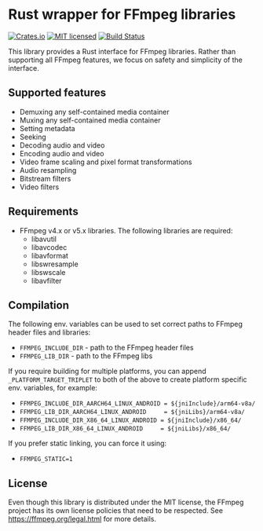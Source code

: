 # Rust wrapper for FFmpeg libraries

[![Crates.io][crates-badge]][crates-url]
[![MIT licensed][license-badge]][license-url]
[![Build Status][build-badge]][build-url]

[crates-badge]: https://img.shields.io/crates/v/ac-ffmpeg
[crates-url]: https://crates.io/crates/ac-ffmpeg
[license-badge]: https://img.shields.io/crates/l/ac-ffmpeg
[license-url]: https://github.com/angelcam/rust-ac-ffmpeg/blob/master/LICENSE
[build-badge]: https://travis-ci.org/angelcam/rust-ac-ffmpeg.svg?branch=master
[build-url]: https://travis-ci.org/angelcam/rust-ac-ffmpeg

This library provides a Rust interface for FFmpeg libraries. Rather than
supporting all FFmpeg features, we focus on safety and simplicity of the
interface.

## Supported features

* Demuxing any self-contained media container
* Muxing any self-contained media container
* Setting metadata
* Seeking
* Decoding audio and video
* Encoding audio and video
* Video frame scaling and pixel format transformations
* Audio resampling
* Bitstream filters
* Video filters

## Requirements

* FFmpeg v4.x or v5.x libraries. The following libraries are required:
    * libavutil
    * libavcodec
    * libavformat
    * libswresample
    * libswscale
    * libavfilter

## Compilation

The following env. variables can be used to set correct paths to FFmpeg header
files and libraries:

* `FFMPEG_INCLUDE_DIR` - path to the FFmpeg header files
* `FFMPEG_LIB_DIR` - path to the FFmpeg libs

If you require building for multiple platforms, you can append
`_PLATFORM_TARGET_TRIPLET` to both of the above to create platform specific
env. variables, for example:
* `FFMPEG_INCLUDE_DIR_AARCH64_LINUX_ANDROID = ${jniInclude}/arm64-v8a/`
* `FFMPEG_LIB_DIR_AARCH64_LINUX_ANDROID     = ${jniLibs}/arm64-v8a/`
* `FFMPEG_INCLUDE_DIR_X86_64_LINUX_ANDROID = ${jniInclude}/x86_64/`
* `FFMPEG_LIB_DIR_X86_64_LINUX_ANDROID     = ${jniLibs}/x86_64/`

If you prefer static linking, you can force it using:

* `FFMPEG_STATIC=1`

## License

Even though this library is distributed under the MIT license, the FFmpeg
project has its own license policies that need to be respected. See
https://ffmpeg.org/legal.html for more details.
